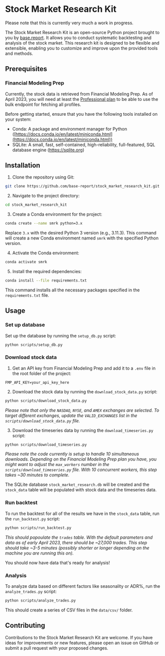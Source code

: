 # Stock Market Research Kit

Please note that this is currently very much a work in progress.

The Stock Market Research Kit is an open-source Python project brought to you by [base.report](https://base.report). It allows you to conduct systematic backtesting and analysis of the stock market. This research kit is designed to be flexible and extensible, enabling you to customize and improve upon the provided tools and methods.

## Prerequisites

### Financial Modeling Prep

Currently, the stock data is retrieved from Financial Modeling Prep. As of April 2023, you will need at least the [Professional plan](https://site.financialmodelingprep.com/developer/docs/pricing) to be able to use the bulk endpoint for fetching all profiles.

Before getting started, ensure that you have the following tools installed on your system:

- Conda: A package and environment manager for Python ([https://docs.conda.io/en/latest/miniconda.html](https://docs.conda.io/en/latest/miniconda.html))
- SQLite: A small, fast, self-contained, high-reliability, full-featured, SQL database engine (https://sqlite.org)

## Installation

1.  Clone the repository using Git:

```bash
git clone https://github.com/base-report/stock_market_research_kit.git
```

2.  Navigate to the project directory:

```bash
cd stock_market_research_kit
```

3.  Create a Conda environment for the project:

```bash
conda create --name smrk python=3.x
```

Replace `3.x` with the desired Python 3 version (e.g., 3.11.3). This command will create a new Conda environment named `smrk` with the specified Python version.

4.  Activate the Conda environment:

```bash
conda activate smrk
```

5.  Install the required dependencies:

```bash
conda install --file requirements.txt
```

This command installs all the necessary packages specified in the `requirements.txt` file.

## Usage

### Set up database

Set up the database by running the `setup_db.py` script:

```bash
python scripts/setup_db.py
```

### Download stock data

1. Get an API key from Financial Modeling Prep and add it to a `.env` file in the root folder of the project:

```
FMP_API_KEY=your_api_key_here
```

2. Download the stock data by running the `download_stock_data.py` script:

```bash
python scripts/download_stock_data.py
```

_Please note that only the `NASDAQ`, `NYSE`, and `AMEX` exchanges are selected. To target different exchanges, update the `VALID_EXCHANGES` list in the `scripts/download_stock_data.py` file._

3. Download the timeseries data by running the `download_timeseries.py` script:

```bash
python scripts/download_timeseries.py
```

_Please note the code currently is setup to handle 10 simultaneous downloads. Depending on the Financial Modeling Prep plan you have, you might want to adjust the `max_workers` number in the `scripts/download_timeseries.py` file. With 10 concurrent workers, this step takes ~30 minutes to complete._

The SQLite database `stock_market_research.db` will be created and the `stock_data` table will be populated with stock data and the timeseries data.

### Run backtest

To run the backtest for all of the results we have in the `stock_data` table, run the `run_backtest.py` script:

```bash
python scripts/run_backtest.py
```

_This should popoulate the `trades` table. With the default parameters and data as of early April 2023, there should be ~27,000 trades. This step should take ~3-5 minutes (possibly shorter or longer depending on the machine you are running this on)._

You should now have data that's ready for analysis!

### Analysis

To analyze data based on different factors like seasonality or ADR%, run the `analyze_trades.py` script:

```bash
python scripts/analyze_trades.py
```

This should create a series of CSV files in the `data/csv/` folder.

## Contributing

Contributions to the Stock Market Research Kit are welcome. If you have ideas for improvements or new features, please open an issue on GitHub or submit a pull request with your proposed changes.
